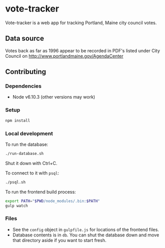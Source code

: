 # vote-tracker

Vote-tracker is a web app for tracking Portland, Maine city council votes.

## Data source

Votes back as far as 1996 appear to be recorded in PDF's listed under City
Council on http://www.portlandmaine.gov/AgendaCenter

## Contributing

### Dependencies

* Node v6.10.3 (other versions may work)

### Setup

```sh
npm install
```

### Local development

To run the database:

```sh
./run-database.sh
```

Shut it down with Ctrl+C.

To connect to it with `psql`:

```sh
./psql.sh
```

To run the frontend build process:

```sh
export PATH="$PWD/node_modules/.bin:$PATH"
gulp watch
```

### Files

* See the `config` object in `gulpfile.js` for locations of the frontend files.
* Database contents is in `db`. You can shut the database down and move that
    directory aside if you want to start fresh.
